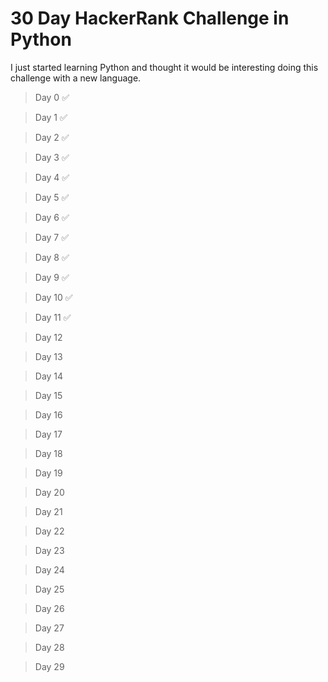 # 30 Day HackerRank Challenge in Python

I just started learning Python and thought it would be interesting doing this challenge with a new language.

> Day 0 :white_check_mark:

> Day 1 :white_check_mark:

> Day 2 :white_check_mark:

> Day 3 :white_check_mark:

> Day 4 :white_check_mark:

> Day 5 :white_check_mark:

> Day 6 :white_check_mark:

> Day 7 :white_check_mark:

> Day 8 :white_check_mark:

> Day 9 :white_check_mark:

> Day 10 :white_check_mark:

> Day 11 :white_check_mark:

> Day 12

> Day 13

> Day 14

> Day 15

> Day 16

> Day 17

> Day 18

> Day 19

> Day 20

> Day 21

> Day 22

> Day 23

> Day 24

> Day 25

> Day 26

> Day 27

> Day 28

> Day 29
